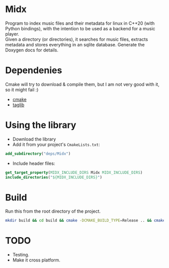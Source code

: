 # Midx
Program to index music files and their metadata for linux in C++20 (with Python bindings),
with the intention to be used as a backend for a music player.<br>
Given a directory (or directories), it searches for music files, extracts metadata and stores everything
in an sqlite database. Generate the Doxygen docs for details.
# Dependenies
Cmake will try to download & compile them, but I am not very good with it, so it might fail :)
- [cmake](https://cmake.org)
- [taglib](https://taglib.org)
# Using the library
- Download the library
- Add it from your project's `CmakeLists.txt`:
```cmake
add_subdirectory("deps/Midx")
```
- Include header files:
```cmake
get_target_property(MIDX_INCLUDE_DIRS Midx MIDX_INCLUDE_DIRS)
include_directories("${MIDX_INCLUDE_DIRS}")
```
# Build
Run this from the root directory of the project.
```bash
mkdir build && cd build && cmake -DCMAKE_BUILD_TYPE=Release .. && cmake --build .
```
# TODO
- Testing.
- Make it cross platform.
